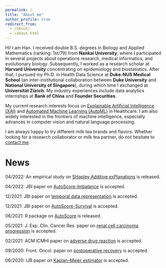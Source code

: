 ```yaml
---
permalink: /
title: "About me"
author_profile: true
redirect_from: 
  - /about/
  - /about.html
---
```


Hi! I am Han. I received double B.S. degrees in Biology and Applied Mathematics (ranking: 1st/79) from **Nankai University**, where I participated in several projects about operations research, medical informatics, and evolutionary biology. Subsequently, I worked as a research scholar at **Harvard University** concentrating on epidemiology and biostatistics. After that, I pursued my Ph.D. in Health Data Science at **Duke-NUS Medical School** (an inter-institutional collaboration between **Duke University** and **National University of Singapore**), during which time I exchanged at **Universität Zürich**. My industry experiences include data analytics internships at **Bank of China** and **Founder Securities**.

My current research interests focus on [Explainable Artificial Intelligence (XAI)](https://en.wikipedia.org/wiki/Explainable_artificial_intelligence) and [Automated Machine Learning (AutoML)](https://en.wikipedia.org/wiki/Automated_machine_learning) in Healthcare. I am also widely interested in the frontiers of machine intelligence, especially advances in computer vision and natural language processing.

I am always happy to try different milk tea brands and flavors. Whether looking for a research collaborator or milk tea partner, do not hesitate to <a href="mailto:yuan.han@u.duke.nus.edu">contact me</a>.

News
=
04/2022: An empirical study on [SHapley Additive exPlanations](https://arxiv.org/abs/2204.11351) is released.

04/2022: JBI paper on [AutoScore-Imbalance](https://www.sciencedirect.com/science/article/abs/pii/S1532046422000880) is accepted.

12/2021: JBI paper on [temporal data representation](https://www.sciencedirect.com/science/article/abs/pii/S1532046421003099) is accepted.

12/2021: JBI paper on [AutoScore-Survival](https://www.sciencedirect.com/science/article/abs/pii/S1532046421002884) is accepted.

06/2021: R package on [AutoScore](https://cran.r-project.org/web/packages/AutoScore/index.html) is released.

05/2021: J. Exp. Clin. Cancer Res. paper on [renal cell carcinoma progression](https://link.springer.com/article/10.1186/s13046-021-01980-0) is accepted.

02/2021: ACM ICMHI paper on [adverse drug reaction](https://dl.acm.org/doi/abs/10.1145/3472813.3472817) is accepted.

09/2020: Front. Oncol. paper on [postoperative recovery](https://www.frontiersin.org/articles/10.3389/fonc.2020.513874/full) is accepted.

06/2020: IJB paper on [Kaplan–Meier estimator](https://www.degruyter.com/document/doi/10.1515/ijb-2019-0095/html) is accepted.